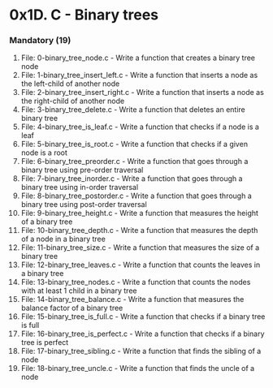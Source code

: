 # 0x1D. C - Binary trees

### Mandatory (19)

1. File: 0-binary_tree_node.c - Write a function that creates a binary tree node
2. File: 1-binary_tree_insert_left.c - Write a function that inserts a node as the left-child of another node
3. File: 2-binary_tree_insert_right.c - Write a function that inserts a node as the right-child of another node
4. File: 3-binary_tree_delete.c - Write a function that deletes an entire binary tree
5. File: 4-binary_tree_is_leaf.c - Write a function that checks if a node is a leaf
6. File: 5-binary_tree_is_root.c - Write a function that checks if a given node is a root
7. File: 6-binary_tree_preorder.c - Write a function that goes through a binary tree using pre-order traversal
8. File: 7-binary_tree_inorder.c - Write a function that goes through a binary tree using in-order traversal
9. File: 8-binary_tree_postorder.c - Write a function that goes through a binary tree using post-order traversal
10. File: 9-binary_tree_height.c - Write a function that measures the height of a binary tree
11. File: 10-binary_tree_depth.c - Write a function that measures the depth of a node in a binary tree
12. File: 11-binary_tree_size.c - Write a function that measures the size of a binary tree
13. File: 12-binary_tree_leaves.c - Write a function that counts the leaves in a binary tree
14. File: 13-binary_tree_nodes.c - Write a function that counts the nodes with at least 1 child in a binary tree
15. File: 14-binary_tree_balance.c - Write a function that measures the balance factor of a binary tree
16. File: 15-binary_tree_is_full.c - Write a function that checks if a binary tree is full
17. File: 16-binary_tree_is_perfect.c - Write a function that checks if a binary tree is perfect
18. File: 17-binary_tree_sibling.c - Write a function that finds the sibling of a node
19. File: 18-binary_tree_uncle.c - Write a function that finds the uncle of a node
